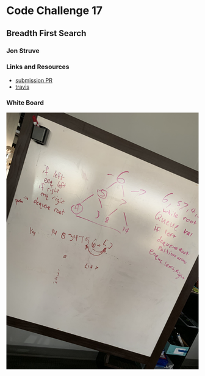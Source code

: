# Code Challenge 17

## Breadth First Search

### Jon Struve

### Links and Resources
* [submission PR](https://github.com/OCDAmmo3/data-structures-and-algorithms/pull/26)
* [travis](https://travis-ci.com/OCDAmmo3/data-structures-and-algorithms/builds/131016212)

### White Board
![UML](./assets/images/WBCC.jpeg)